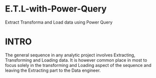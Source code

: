 # E.T.L-with-Power-Query
Extract Transforma and Load data using Power Query
# INTRO
The general sequence in any analytic project involves Extracting, Transforming and Loading data. It is however common place in most to focus solely in the transforming and Loading aspect of the sequence and leaving the Extracting part to the Data engineer.
